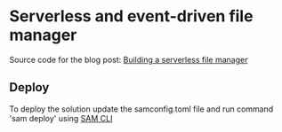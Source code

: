 # Serverless and event-driven file manager

Source code for the blog post: [Building a serverless file manager](https://jimmydqv.com/serverless-filemanager/)

## Deploy

To deploy the solution update the samconfig.toml file and run command 'sam deploy' using [SAM CLI](https://docs.aws.amazon.com/serverless-application-model/latest/developerguide/install-sam-cli.html)
